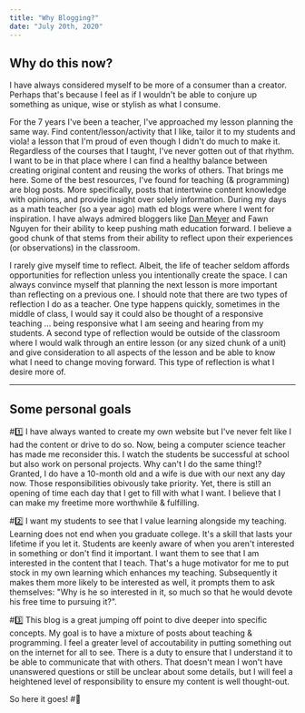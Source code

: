 ```yaml
---
title: "Why Blogging?"
date: "July 20th, 2020"
---
```


## Why do this now?

I have always considered myself to be more of a consumer than a creator.  Perhaps that's because I feel as if I wouldn't be able to conjure up something as unique, wise or stylish as what I consume.  

For the 7 years I've been a teacher, I've approached my lesson planning the same way. Find content/lesson/activity that I like, tailor it to my students and viola! a lesson that I'm proud of even though I didn't do much to make it.  Regardless of the courses that I taught, I've never gotten out of that rhythm. I want to be in that place where I can find a healthy balance between creating original content and reusing the works of others. That brings me here.  Some of the best resources, I've found for teaching (& programming) are blog posts.  More specifically, posts that intertwine content knowledge with opinions, and provide insight over solely information. During my days as a math teacher (so a year ago) math ed blogs were where I went for inspiration.  I have always admired bloggers like [Dan Meyer](https://blog.mrmeyer.com) and Fawn Nguyen for their ability to keep pushing math education forward.  I believe a good chunk of that stems from their ability to reflect upon their experiences (or observations) in the classroom.  

I rarely give myself time to reflect.  Albeit, the life of teacher seldom affords opportunities for reflection unless you intentionally create the space.  I can always convince myself that planning the next lesson is more important than reflecting on a previous one.  I should note that there are two types of reflection I do as a teacher.  One type happens quickly, sometimes in the middle of class, I would say it could also be thought of a responsive teaching ... being responsive what I am seeing and hearing from my students.  A second type of reflection would be outside of the classroom where I would walk through an entire lesson (or any sized chunk of a unit) and give consideration to all aspects of the lesson and be able to know what I need to change moving forward.  This type of reflection is what I desire more of.  

***

## Some personal goals 

#:one: I have always wanted to create my own website but I've never felt like I had the content or drive to do so.  Now, being a computer science teacher has made me reconsider this.  I watch the students be successful at school but also work on personal projects. Why can't I do the same thing!? Granted, I do have a 10-month old and a wife is due with our next any day now.  Those responsibilities obivously take priority.  Yet, there is still an opening of time each day that I get to fill with what I want. I believe that I can make my freetime more worthwhile & fulfilling.  

#:two: I want my students to see that I value learning alongside my teaching.  Learning does not end when you graduate college.  It's a skill that lasts your lifetime if you let it.  Students are keenly aware of when you aren't interested in something or don't find it important. I want them to see that I am interested in the content that I teach. That's a huge motivator for me to put stock in my own learning which enhances my teaching.  Subsequently it makes them more likely to be interested as well, it prompts them to ask themselves: "Why is he so interested in it, so much so that he would devote his free time to pursuing it?".   

#:three: This blog is a great jumping off point to dive deeper into specific concepts.  My goal is to have a mixture of posts about teaching & programming.  I feel a greater level of accoutability in putting something out on the internet for all to see.  There is a duty to ensure that I understand it to be able to communicate that with others.  That doesn't mean I won't have unanswered questions or still be unclear about some details, but I will feel a heightened level of responsibility to ensure my content is well thought-out.  

So here it goes! #:raised_hands:

